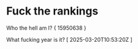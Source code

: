 # Fuck the rankings

Who the hell am I?
{ 15950638 }

What fucking year is it?
[ 2025-03-20T10:53:20Z ]
